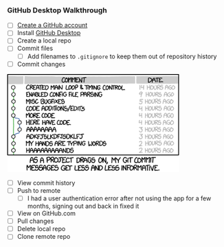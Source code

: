 ### GitHub Desktop Walkthrough

- [ ] [Create a GitHub account](https://github.com/join)
- [ ] Install [GitHub Desktop](https://desktop.github.com)
- [ ] Create a local repo
- [ ] Commit files
  - [ ] Add filenames to `.gitignore` to keep them out of repository history
- [ ] Commit changes

<img src="xkcd_git_commit.png" alt="Git Commit" width="400px" />

- [ ] View commit history
- [ ] Push to remote
  - [ ] I had a user authentication error after not using the app for a few months, signing out and back in fixed it
- [ ] View on GitHub.com
- [ ] Pull changes
- [ ] Delete local repo
- [ ] Clone remote repo
